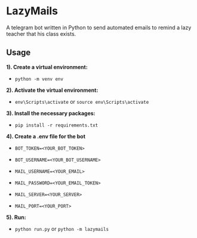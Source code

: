 # LazyMails

A telegram bot written in Python to send automated emails to remind a lazy teacher that his class exists.

## Usage

**1). Create a virtual environment:**
* `python -m venv env`

**2). Activate the virtual environment:**
* `env\Scripts\activate` or `source env\Scripts\activate`

**3). Install the necessary packages:**
* `pip install -r requirements.txt`

**4). Create a .env file for the bot**
* `BOT_TOKEN=<YOUR_BOT_TOKEN>`
* `BOT_USERNAME=<YOUR_BOT_USERNAME>`

* `MAIL_USERNAME=<YOUR_EMAIL>`
* `MAIL_PASSWORD=<YOUR_EMAIL_TOKEN>`
* `MAIL_SERVER=<YOUR_SERVER>`
* `MAIL_PORT=<YOUR_PORT>`

**5). Run:**
* `python run.py` or `python -m lazymails`
